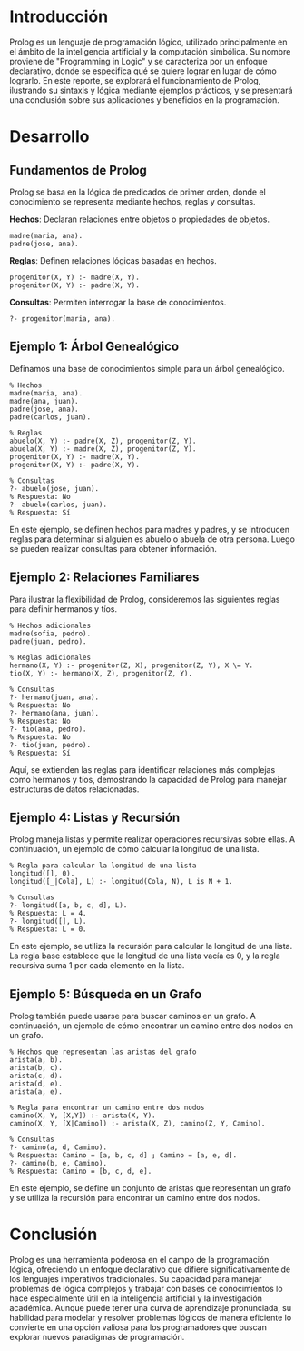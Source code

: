 # Introducción
Prolog es un lenguaje de programación lógico, utilizado principalmente en el ámbito de la inteligencia artificial y la computación simbólica. Su nombre proviene de "Programming in Logic" y se caracteriza por un enfoque declarativo, donde se especifica qué se quiere lograr en lugar de cómo lograrlo. En este reporte, se explorará el funcionamiento de Prolog, ilustrando su sintaxis y lógica mediante ejemplos prácticos, y se presentará una conclusión sobre sus aplicaciones y beneficios en la programación.

# Desarrollo
## Fundamentos de Prolog

Prolog se basa en la lógica de predicados de primer orden, donde el conocimiento se representa mediante hechos, reglas y consultas.

**Hechos**: Declaran relaciones entre objetos o propiedades de objetos.

    madre(maria, ana).
    padre(jose, ana).

**Reglas**: Definen relaciones lógicas basadas en hechos.

    progenitor(X, Y) :- madre(X, Y).
    progenitor(X, Y) :- padre(X, Y).

**Consultas**: Permiten interrogar la base de conocimientos.

    ?- progenitor(maria, ana).

## Ejemplo 1: Árbol Genealógico
Definamos una base de conocimientos simple para un árbol genealógico.

    % Hechos
    madre(maria, ana).
    madre(ana, juan).
    padre(jose, ana).
    padre(carlos, juan).

    % Reglas
    abuelo(X, Y) :- padre(X, Z), progenitor(Z, Y).
    abuela(X, Y) :- madre(X, Z), progenitor(Z, Y).
    progenitor(X, Y) :- madre(X, Y).
    progenitor(X, Y) :- padre(X, Y).

    % Consultas
    ?- abuelo(jose, juan).
    % Respuesta: No
    ?- abuelo(carlos, juan).
    % Respuesta: Sí

En este ejemplo, se definen hechos para madres y padres, y se introducen reglas para determinar si alguien es abuelo o abuela de otra persona. Luego se pueden realizar consultas para obtener información.

## Ejemplo 2: Relaciones Familiares
Para ilustrar la flexibilidad de Prolog, consideremos las siguientes reglas para definir hermanos y tíos.

    % Hechos adicionales
    madre(sofia, pedro).
    padre(juan, pedro).

    % Reglas adicionales
    hermano(X, Y) :- progenitor(Z, X), progenitor(Z, Y), X \= Y.
    tio(X, Y) :- hermano(X, Z), progenitor(Z, Y).

    % Consultas
    ?- hermano(juan, ana).
    % Respuesta: No
    ?- hermano(ana, juan).
    % Respuesta: No
    ?- tio(ana, pedro).
    % Respuesta: No
    ?- tio(juan, pedro).
    % Respuesta: Sí

Aquí, se extienden las reglas para identificar relaciones más complejas como hermanos y tíos, demostrando la capacidad de Prolog para manejar estructuras de datos relacionadas.

## Ejemplo 4: Listas y Recursión
Prolog maneja listas y permite realizar operaciones recursivas sobre ellas. A continuación, un ejemplo de cómo calcular la longitud de una lista.

    % Regla para calcular la longitud de una lista
    longitud([], 0).
    longitud([_|Cola], L) :- longitud(Cola, N), L is N + 1.

    % Consultas
    ?- longitud([a, b, c, d], L).
    % Respuesta: L = 4.
    ?- longitud([], L).
    % Respuesta: L = 0.

En este ejemplo, se utiliza la recursión para calcular la longitud de una lista. La regla base establece que la longitud de una lista vacía es 0, y la regla recursiva suma 1 por cada elemento en la lista.

## Ejemplo 5: Búsqueda en un Grafo
Prolog también puede usarse para buscar caminos en un grafo. A continuación, un ejemplo de cómo encontrar un camino entre dos nodos en un grafo.

    % Hechos que representan las aristas del grafo
    arista(a, b).
    arista(b, c).
    arista(c, d).
    arista(d, e).
    arista(a, e).

    % Regla para encontrar un camino entre dos nodos
    camino(X, Y, [X,Y]) :- arista(X, Y).
    camino(X, Y, [X|Camino]) :- arista(X, Z), camino(Z, Y, Camino).

    % Consultas
    ?- camino(a, d, Camino).
    % Respuesta: Camino = [a, b, c, d] ; Camino = [a, e, d].
    ?- camino(b, e, Camino).
    % Respuesta: Camino = [b, c, d, e].

En este ejemplo, se define un conjunto de aristas que representan un grafo y se utiliza la recursión para encontrar un camino entre dos nodos.    

# Conclusión

Prolog es una herramienta poderosa en el campo de la programación lógica, ofreciendo un enfoque declarativo que difiere significativamente de los lenguajes imperativos tradicionales. Su capacidad para manejar problemas de lógica complejos y trabajar con bases de conocimientos lo hace especialmente útil en la inteligencia artificial y la investigación académica. Aunque puede tener una curva de aprendizaje pronunciada, su habilidad para modelar y resolver problemas lógicos de manera eficiente lo convierte en una opción valiosa para los programadores que buscan explorar nuevos paradigmas de programación.